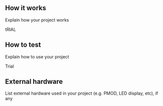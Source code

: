 <!---

This file is used to generate your project datasheet. Please fill in the information below and delete any unused
sections.

You can also include images in this folder and reference them in the markdown. Each image must be less than
512 kb in size, and the combined size of all images must be less than 1 MB.
-->

## How it works

Explain how your project works

tRIAL

## How to test

Explain how to use your project

Trial 

## External hardware

List external hardware used in your project (e.g. PMOD, LED display, etc), if any
